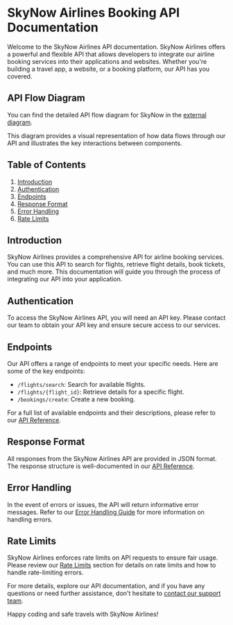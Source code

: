 # SkyNow Airlines Booking API Documentation

Welcome to the SkyNow Airlines API documentation. SkyNow Airlines offers a powerful and flexible API that allows developers to integrate our airline booking services into their applications and websites. Whether you're building a travel app, a website, or a booking platform, our API has you covered.

## API Flow Diagram

You can find the detailed API flow diagram for SkyNow in the [external diagram]([https://www.example.com/path-to-your-image.png](https://www.plantuml.com/plantuml/png/TO-nJiCm48PtFyKX1WRa5-XGDOI2a5112OW1CPZwcbXrxChdK274kvDSMXD5ofRxxxillrSKLOXjOyM5nfrn2CKwVyaszuzhs5f5bFAiA9xUGBxNHcjq7t8fn1My4WQHBdY47m5m3Tdp0-JUKTjqn6_FblllZJz2PeBjVDGJezDXssMd-n9LsDPmPqrLH-Aem1WCVk4fv2mFg2B2ZVTxuwhXHxSggaz5-6zF4SilkITdF0swD9zb7FH6fgNsHoUNevwBISTPRbfy5fo-9gqIdDwnuC-pMLcHDjBYBawyp9RH1rNXsDeUEh1lmoNfu1sXMA7JRMF_0000)).

This diagram provides a visual representation of how data flows through our API and illustrates the key interactions between components.

## Table of Contents
1. [Introduction](#introduction)
2. [Authentication](#authentication)
3. [Endpoints](#endpoints)
4. [Response Format](#response-format)
5. [Error Handling](#error-handling)
6. [Rate Limits](#rate-limits)

## Introduction

SkyNow Airlines provides a comprehensive API for airline booking services. You can use this API to search for flights, retrieve flight details, book tickets, and much more. This documentation will guide you through the process of integrating our API into your application.

## Authentication

To access the SkyNow Airlines API, you will need an API key. Please contact our team to obtain your API key and ensure secure access to our services.

## Endpoints

Our API offers a range of endpoints to meet your specific needs. Here are some of the key endpoints:

- `/flights/search`: Search for available flights.
- `/flights/{flight_id}`: Retrieve details for a specific flight.
- `/bookings/create`: Create a new booking.

For a full list of available endpoints and their descriptions, please refer to our [API Reference](#).

## Response Format

All responses from the SkyNow Airlines API are provided in JSON format. The response structure is well-documented in our [API Reference](#response-format).

## Error Handling

In the event of errors or issues, the API will return informative error messages. Refer to our [Error Handling Guide](#error-handling) for more information on handling errors.

## Rate Limits

SkyNow Airlines enforces rate limits on API requests to ensure fair usage. Please review our [Rate Limits](#rate-limits) section for details on rate limits and how to handle rate-limiting errors.

For more details, explore our API documentation, and if you have any questions or need further assistance, don't hesitate to [contact our support team](mailto:prashantnagle@hotmail.com).

Happy coding and safe travels with SkyNow Airlines!
